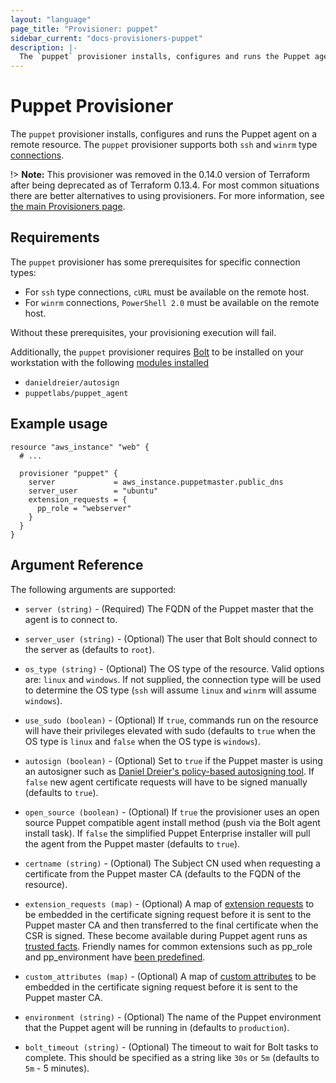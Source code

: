 ```yaml
---
layout: "language"
page_title: "Provisioner: puppet"
sidebar_current: "docs-provisioners-puppet"
description: |-
  The `puppet` provisioner installs, configures and runs the Puppet agent on a resource.
---
```


# Puppet Provisioner

The `puppet` provisioner installs, configures and runs the Puppet agent on a
remote resource. The `puppet` provisioner supports both `ssh` and `winrm` type
[connections](/docs/provisioners/connection.html).

!> **Note:** This provisioner was removed in the 0.14.0 version of Terraform after being deprecated as of Terraform 0.13.4. For most common situations there are better alternatives to using provisioners. For more information, see [the main Provisioners page](./).

## Requirements

The `puppet` provisioner has some prerequisites for specific connection types:

* For `ssh` type connections, `cURL` must be available on the remote host.
* For `winrm` connections, `PowerShell 2.0` must be available on the remote host.

Without these prerequisites, your provisioning execution will fail.

Additionally, the `puppet` provisioner requires
[Bolt](https://puppet.com/docs/bolt/latest/bolt.html) to be installed on your workstation
with the following [modules
installed](https://puppet.com/docs/bolt/latest/bolt_installing_modules.html#install-modules)

* `danieldreier/autosign`
* `puppetlabs/puppet_agent`

## Example usage

```hcl
resource "aws_instance" "web" {
  # ...

  provisioner "puppet" {
    server             = aws_instance.puppetmaster.public_dns
    server_user        = "ubuntu"
    extension_requests = {
      pp_role = "webserver"
    }
  }
}
```

## Argument Reference

The following arguments are supported:

* `server (string)` - (Required) The FQDN of the Puppet master that the agent
  is to connect to.

* `server_user (string)` - (Optional) The user that Bolt should connect to the
  server as (defaults to `root`).

* `os_type (string)` - (Optional) The OS type of the resource. Valid options
  are: `linux` and `windows`. If not supplied, the connection type will be used
  to determine the OS type (`ssh` will assume `linux` and `winrm` will assume
  `windows`).

* `use_sudo (boolean)` - (Optional) If `true`, commands run on the resource
  will have their privileges elevated with sudo (defaults to `true` when the OS
  type is `linux` and `false` when the OS type is `windows`).

* `autosign (boolean)` - (Optional) Set to `true` if the Puppet master is using an autosigner such as
  [Daniel Dreier's policy-based autosigning
  tool](https://danieldreier.github.io/autosign). If `false` new agent certificate requests will have to be signed manually (defaults to `true`).

* `open_source (boolean)` - (Optional) If `true` the provisioner uses an open source Puppet compatible agent install method (push via the Bolt agent install task). If `false` the simplified Puppet Enterprise installer will pull the agent from the Puppet master (defaults to `true`).

* `certname (string)` - (Optional) The Subject CN used when requesting
  a certificate from the Puppet master CA (defaults to the FQDN of the
  resource).

* `extension_requests (map)` - (Optional) A map of [extension 
  requests](https://puppet.com/docs/puppet/latest/ssl_attributes_extensions.html#concept-932)
  to be embedded in the certificate signing request before it is sent to the
  Puppet master CA and then transferred to the final certificate when the CSR
  is signed. These become available during Puppet agent runs as [trusted facts](https://puppet.com/docs/puppet/latest/lang_facts_and_builtin_vars.html#trusted-facts). Friendly names for common extensions such as pp_role and pp_environment have [been predefined](https://puppet.com/docs/puppet/latest/ssl_attributes_extensions.html#recommended-oids-for-extensions).

* `custom_attributes (map)` - (Optional) A map of [custom
  attributes](https://puppet.com/docs/puppet/latest/ssl_attributes_extensions.html#concept-5488)
  to be embedded in the certificate signing request before it is sent to the
  Puppet master CA.

* `environment (string)` - (Optional) The name of the Puppet environment that the
  Puppet agent will be running in (defaults to `production`).

* `bolt_timeout (string)` - (Optional) The timeout to wait for Bolt tasks to
  complete. This should be specified as a string like `30s` or `5m` (defaults
  to `5m` - 5 minutes).
